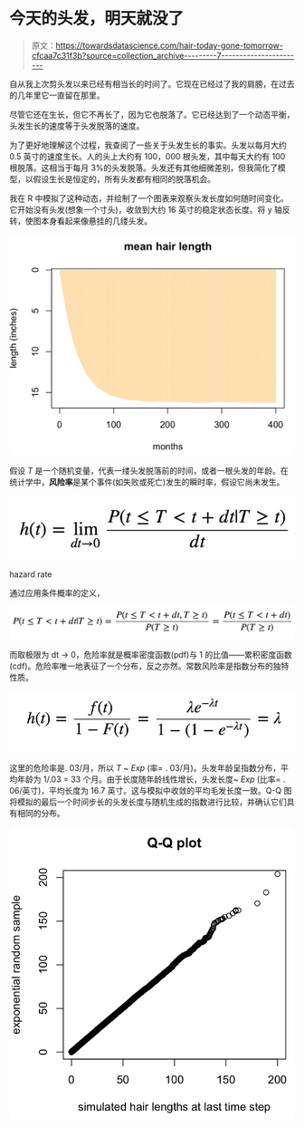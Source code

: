 # 今天的头发，明天就没了

> 原文：<https://towardsdatascience.com/hair-today-gone-tomorrow-cfcaa7c31f3b?source=collection_archive---------7----------------------->

自从我上次剪头发以来已经有相当长的时间了。它现在已经过了我的肩膀，在过去的几年里它一直留在那里。

尽管它还在生长，但它不再长了，因为它也脱落了。它已经达到了一个动态平衡，头发生长的速度等于头发脱落的速度。

为了更好地理解这个过程，我查阅了一些关于头发生长的事实。头发以每月大约 0.5 英寸的速度生长。人的头上大约有 100，000 根头发，其中每天大约有 100 根脱落。这相当于每月 3%的头发脱落。头发还有其他细微差别，但我简化了模型，以假设生长是恒定的，所有头发都有相同的脱落机会。

我在 R 中模拟了这种动态，并绘制了一个图表来观察头发长度如何随时间变化。它开始没有头发(想象一个寸头)，收敛到大约 16 英寸的稳定状态长度。将 y 轴反转，使图本身看起来像悬挂的几缕头发。

![](img/1dcdf77370a7f0c830dc04d0b3253e6c.png)

假设 *T* 是一个随机变量，代表一缕头发脱落前的时间，或者一根头发的年龄。在统计学中，**风险率**是某个事件(如失败或死亡)发生的瞬时率，假设它尚未发生。

![](img/a2d911db40fa6f0ce3bb5eace7f373ab.png)

hazard rate

通过应用条件概率的定义，

![](img/04c54a10b9cceb7e59a9d95c5f806fbf.png)

而取极限为 dt → 0，危险率就是概率密度函数(pdf)与 1 的比值——累积密度函数(cdf)。危险率唯一地表征了一个分布，反之亦然。常数风险率是指数分布的独特性质。

![](img/499150511b50a112180e0e8a30839a22.png)

这里的危险率是. 03/月，所以 *T* ~ *Exp* (率= . 03/月)。头发年龄呈指数分布，平均年龄为 1/.03 = 33 个月。由于长度随年龄线性增长，头发长度~ *Exp* (比率= . 06/英寸)，平均长度为 16.7 英寸。这与模拟中收敛的平均毛发长度一致。Q-Q 图将模拟的最后一个时间步长的头发长度与随机生成的指数进行比较，并确认它们具有相同的分布。

![](img/0b62cf6e511eebfc339b017c60b0d808.png)